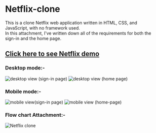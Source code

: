 # Netflix-clone
This is a clone Netflix web application written in HTML, CSS, and JavaScript, with no framework used.<br>
In this attachment, I've written down all of the requirements for both the sign-in and the home page.
## [Click here to see Netflix demo](https://98arun.github.io/Netflix-clone/)
### Desktop mode:-
![desktop view (sign-in page)](https://user-images.githubusercontent.com/82587103/130214107-b8baf185-2b51-4743-8ead-2d44be56f34b.png)
![desktop view (home page)](https://user-images.githubusercontent.com/82587103/130214126-eae32b98-5dda-415b-b471-411ac632a9a0.png)
### Mobile mode:-
![mobile view(sign-in page)](https://user-images.githubusercontent.com/82587103/130214338-c20559d8-9533-43b1-9d5a-5f09c0a93428.png)
![mobile view  (home-page)](https://user-images.githubusercontent.com/82587103/130214356-5dd56f09-6489-40cc-beed-d67b002fe50e.png)

### Flow chart Attachment:-
![Netflix clone](https://user-images.githubusercontent.com/82587103/129182835-f9e86aaa-11ad-443d-a0de-cca617a9451a.png)
